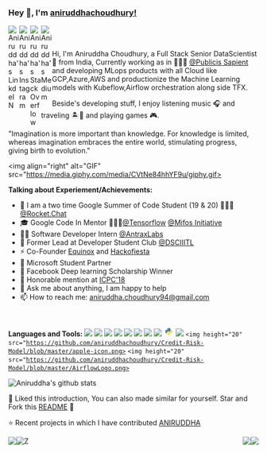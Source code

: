 ### Hey 👋, I'm [aniruddhachoudhury!](https://github.com/aniruddhachoudhury)


<a href="https://www.linkedin.com/in/aniruddha-choudhury-5a34b511b/">
  <img align="left" alt="Aniruddha's LinkdeIN" width="22px" src="https://cdn.jsdelivr.net/npm/simple-icons@v3/icons/linkedin.svg" />
</a>
<a href="https://instagram.com/aniruddha_chou?igshid=b8q8n59hmpuz">
  <img align="left" alt="Aniruddha's Instagram" width="22px" src="https://cdn.jsdelivr.net/npm/simple-icons@v3/icons/instagram.svg" />
</a>
<a href="https://stackoverflow.com/users/9318797/aniruddha-choudhury">
  <img align="left" alt="Aniruddha's StackOverflow" width="22px" src="https://cdn.jsdelivr.net/npm/simple-icons@v3/icons/stackoverflow.svg" />
</a>
<a href="https://medium.com/@aniruddha.choudhury94">
  <img align="left" alt="Aniruddha's Medium" width="22px" src="https://cdn.jsdelivr.net/npm/simple-icons@v3/icons/medium.svg" />
</a>
<br />
<br />

Hi, I'm Aniruddha Choudhury, a Full Stack Senior DataScientist  🚀 from India, Currently working as in 🙍🏽‍♂️ [@Publicis Sapient](https://www.publicissapient.com/) and developing MLops products with all Cloud like GCP,Azure,AWS and productionize the Machine Learning models with Kubeflow,Airflow orchestration along side TFX.   

Beside's developing stuff, I enjoy listening music 🎧 and traveling 🏝️🗻 and playing games 🎮.

"Imagination is more important than knowledge. For knowledge is limited, whereas imagination embraces the entire world, stimulating progress, giving birth to evolution." 

  <img align="right" alt="GIF" src="https://media.giphy.com/media/CVtNe84hhYF9u/giphy.gif>


**Talking about Experiement/Achievements:**

- 🥇 I am a two time Google Summer of Code Student (19 & 20)  👨🏽‍💻 [@Rocket.Chat](https://rocket.chat/)
- 🎓 Google Code In Mentor 👨🏽‍💼[@Tensorflow](https://www.tensorflow.org/) [@Mifos Initiative](https://mifos.org/) 
- 👨‍💻 Software Developer Intern [@AntraxLabs](https://www.antraxlabs.com/)
- 🌱 Former Lead at Developer Student Club [@DSCIIITL](http://dsciiitl.com/)
- ⚡️ Co-Founder [Equinox](http://equinox-iiitl.tech/) and [Hackofiesta](https://github.com/hackofiesta)
- 🤝 Microsoft Student Partner 
- 🥇 Facebook Deep learning Scholarship Winner
- :triangular_flag_on_post: Honorable mention at [ICPC'18](https://drive.google.com/file/d/1pNBPt9LTUPkG4xfAa52-Mxe06GZjCeuW/view)
- 💬 Ask me about anything, I am happy to help
- 📫 How to reach me: aniruddha.choudhury94@gmail.com

&nbsp;

**Languages and Tools:**
<code><img height="20" src="https://github.com/aniruddhachoudhury/Credit-Risk-Model/blob/master/avatar?raw=true"></code>
<code><img height="20" src="https://raw.githubusercontent.com/aniruddhachoudhury/Credit-Risk-Model/master/1024px-Microsoft_Azure_Logo.svg.png"></code>
<code><img height="20" src="https://raw.githubusercontent.com/aniruddhachoudhury/Credit-Risk-Model/master/1*WCsqMt85nMP0DvYv0JnkOA.png"></code>
<code><img height="20" src="https://raw.githubusercontent.com/aniruddhachoudhury/Credit-Risk-Model/master/1200px-Scikit_learn_logo_small.svg.png"></code>
<code><img height="20" src="https://github.com/aniruddhachoudhury/Credit-Risk-Model/blob/master/Pytorch_logo.png"></code>
<code><img height="20" src="https://github.com/aniruddhachoudhury/Credit-Risk-Model/blob/master/logo.png"></code>
<code><img height="20" src="https://github.com/aniruddhachoudhury/Credit-Risk-Model/blob/master/social_default-1d3b50b1eba4c2b06244425ff0c49570.jpg"></code>
<code><img height="20" src="https://github.com/aniruddhachoudhury/Credit-Risk-Model/blob/master/horizontal-logo-monochromatic-white.png"></code>
<code><img height="20" src="https://raw.githubusercontent.com/github/explore/80688e429a7d4ef2fca1e82350fe8e3517d3494d/topics/python/python.png"></code>
<code><img height="20" src="https://github.com/aniruddhachoudhury/Credit-Risk-Model/blob/master/hM6lnfw8_400x400.jpg"></code>
<code><img height="20" src="https://github.com/aniruddhachoudhury/Credit-Risk-Model/blob/master/apple-icon.png></code>
<code><img height="20" src="https://github.com/aniruddhachoudhury/Credit-Risk-Model/blob/master/AirflowLogo.png></code>

![Aniruddha's github stats](https://github-readme-stats.vercel.app/api?username=aniruddhachoudhury&show_icons=true&hide_border=true)

:pushpin: Liked this introduction, You can also made similar for yourself. Star and Fork this [README](https://github.com/aniruddhachoudhury/aniruddhachoudhury) :pencil:

⭐️ Recent projects in which I have contributed [ANIRUDDHA](https://github.com/aniruddhachoudhury)


<a href="https://github.com/aniruddhachoudhury/Stock-Market-Analysis">
  <img align="left" src="https://github-readme-stats.vercel.app/api/pin/?username=aniruddhachoudhury&repo=Stock-Market-Analysis" />
</a>
Z
<a href="https://github.com/aniruddhachoudhury/BERT-Tutorials">
  <img align="right" src="https://github-readme-stats.vercel.app/api/pin/?username=aniruddhachoudhury&repo=BERT-Tutorials" />
</a>

<a href="https://github.com/aniruddhachoudhury/NLP-Sentiment-Classification">
  <img align="left" src="https://github-readme-stats.vercel.app/api/pin/?username=aniruddhachoudhury&repo=NLP-Sentiment-Classification" />
</a>

<a href="https://github.com/aniruddhachoudhury/Data-Science-Books">
  <img align="right" src="https://github-readme-stats.vercel.app/api/pin/?username=aniruddhachoudhury&repo=Data-Science-Books" />
</a>


